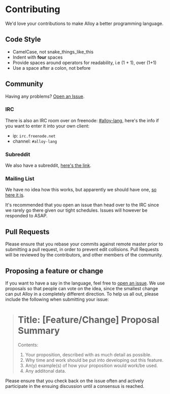 # Contributing
We'd love your contributions to make Alloy a better programming language.

## Code Style

* CamelCase, not snake_things_like_this
* Indent with **four** spaces
* Provide spaces around operators for readability, i.e (1 + 1), over (1+1)
* Use a space after a colon, not before

## Community
Having any problems? [Open an Issue](https://github.com/alloy-lang/alloy/issues). 

### IRC
There is also an IRC room over on freenode: [#alloy-lang](http://webchat.freenode.net/?channels=%23alloy-lang), here's the info if you want to enter it into your own client:

* ip: `irc.freenode.net`
* channel: `#alloy-lang`

### Subreddit
We also have a subreddit, [here's the link](http://www.reddit.com/r/alloy_lang).

### Mailing List
We have no idea how this works, but apparently we should have one, [so here it is](https://groups.google.com/forum/#!forum/alloy-lang).

It's recommended that you open an issue than head over to the IRC since we rarely go there given our tight schedules. Issues will however be responded to ASAP. 

## Pull Requests
Please ensure that you rebase your commits against remote master prior to submitting a pull request, in order to prevent edit collisions. Pull Requests will be reviewed by the contributors, and other members of the community.

## Proposing a feature or change
If you want to have a say in the language, feel free to
[open an issue](https://github.com/alloy-lang/alloy/issues). We use proposals
so that people can vote on the idea, since the smallest change can put Alloy
in a completely different direction. To help us all out, please include
the following when submitting your issue:

> Title: [Feature/Change] Proposal Summary
> =====================================
>
> Contents:
>
> 1. Your proposition, described with as much detail as possible.
> 2. Why time and work should be put into developing out this feature.
> 3. An(y) example(s) of how your proposition would work/be used.
> 4. Any additonal data.

Please ensure that you check back on the issue often and actively participate
in the ensuing discussion until a consensus is reached.
